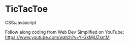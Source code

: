 # TicTacToe
CSS/Javascript

Follow along coding from Web Dev Simplified on YouTube: https://www.youtube.com/watch?v=Y-GkMjUZsmM
